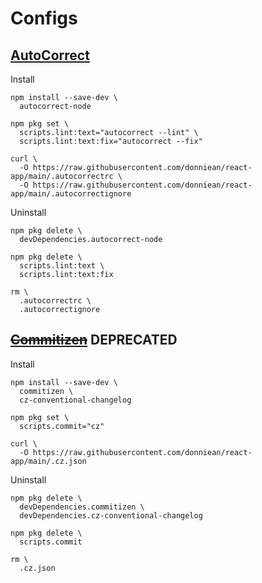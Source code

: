# Configs

## [AutoCorrect](https://github.com/huacnlee/autocorrect)

Install

```shell
npm install --save-dev \
  autocorrect-node

npm pkg set \
  scripts.lint:text="autocorrect --lint" \
  scripts.lint:text:fix="autocorrect --fix"

curl \
  -O https://raw.githubusercontent.com/donniean/react-app/main/.autocorrectrc \
  -O https://raw.githubusercontent.com/donniean/react-app/main/.autocorrectignore
```

Uninstall

```shell
npm pkg delete \
  devDependencies.autocorrect-node

npm pkg delete \
  scripts.lint:text \
  scripts.lint:text:fix

rm \
  .autocorrectrc \
  .autocorrectignore
```

## ~~[Commitizen](https://github.com/commitizen-tools/commitizen)~~ DEPRECATED

Install

```shell
npm install --save-dev \
  commitizen \
  cz-conventional-changelog

npm pkg set \
  scripts.commit="cz"

curl \
  -O https://raw.githubusercontent.com/donniean/react-app/main/.cz.json
```

Uninstall

```shell
npm pkg delete \
  devDependencies.commitizen \
  devDependencies.cz-conventional-changelog

npm pkg delete \
  scripts.commit

rm \
  .cz.json
```
